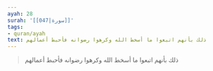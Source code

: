 ```yaml
---
ayah: 28
surah: '[[047|سورة]]'
tags:
- quran/ayah
text: ذلك بأنهم اتبعوا ما أسخط الله وكرهوا رضوانه فأحبط أعمالهم
---
```

> ذلك بأنهم اتبعوا ما أسخط الله وكرهوا رضوانه فأحبط أعمالهم
